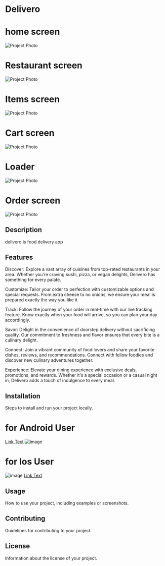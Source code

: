 # Delivero
# home screen
![Project Photo](dhome.jpg)

# Restaurant screen
![Project Photo](dres.jpg)

# Items screen
![Project Photo](ditem.jpg)

# Cart screen
![Project Photo](dcart.jpg)

# Loader
![Project Photo](dloader.jpg)

# Order screen
![Project Photo](dorder.jpg)

## Description
delivero is food delivery app

## Features
Discover: Explore a vast array of cuisines from top-rated restaurants in your area. Whether you're craving sushi, pizza, or vegan delights, Delivero has something for every palate.

Customize: Tailor your order to perfection with customizable options and special requests. From extra cheese to no onions, we ensure your meal is prepared exactly the way you like it.

Track: Follow the journey of your order in real-time with our live tracking feature. Know exactly when your food will arrive, so you can plan your day accordingly.

Savor: Delight in the convenience of doorstep delivery without sacrificing quality. Our commitment to freshness and flavor ensures that every bite is a culinary delight.

Connect: Join a vibrant community of food lovers and share your favorite dishes, reviews, and recommendations. Connect with fellow foodies and discover new culinary adventures together.

Experience: Elevate your dining experience with exclusive deals, promotions, and rewards. Whether it's a special occasion or a casual night in, Delivero adds a touch of indulgence to every meal.

## Installation
Steps to install and run your project locally.
# for Android User
[Link Text](exp://u.expo.dev/update/cf6c2dbf-9663-4de1-ab8a-c17a4f723e11)
![image](https://github.com/sudip777sharma/delivero/assets/60563255/5cf6ee29-8272-40a3-aeaa-48be93dd9e74)
# for Ios User
![image](https://github.com/sudip777sharma/delivero/assets/60563255/fcfd2e99-e107-4046-a69f-0564533663c4)
[Link Text](exp://u.expo.dev/update/e05790cc-f266-4343-9499-72f988aea266)

## Usage
How to use your project, including examples or screenshots.

## Contributing
Guidelines for contributing to your project.

## License
Information about the license of your project.

